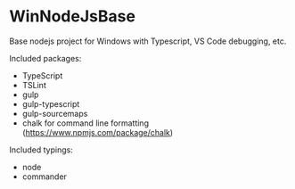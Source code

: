 # WinNodeJsBase

Base nodejs project for Windows with Typescript, VS Code debugging, etc.

Included packages:

- TypeScript
- TSLint
- gulp
- gulp-typescript
- gulp-sourcemaps
- chalk for command line formatting (https://www.npmjs.com/package/chalk)

Included typings:

- node
- commander
